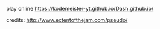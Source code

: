 play online https://kodemeister-yt.github.io/Dash.github.io/

credits: http://www.extentofthejam.com/pseudo/
